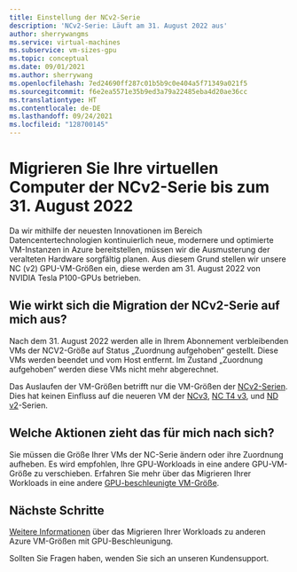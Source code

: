 ```yaml
---
title: Einstellung der NCv2-Serie
description: 'NCv2-Serie: Läuft am 31. August 2022 aus'
author: sherrywangms
ms.service: virtual-machines
ms.subservice: vm-sizes-gpu
ms.topic: conceptual
ms.date: 09/01/2021
ms.author: sherrywang
ms.openlocfilehash: 7ed24690ff287c01b5b9c0e404a5f71349a021f5
ms.sourcegitcommit: f6e2ea5571e35b9ed3a79a22485eba4d20ae36cc
ms.translationtype: HT
ms.contentlocale: de-DE
ms.lasthandoff: 09/24/2021
ms.locfileid: "128700145"
---
```

# <a name="migrate-your-ncv2-series-virtual-machines-by-august-31-2022"></a>Migrieren Sie Ihre virtuellen Computer der NCv2-Serie bis zum 31. August 2022
Da wir mithilfe der neuesten Innovationen im Bereich Datencentertechnologien kontinuierlich neue, modernere und optimierte VM-Instanzen in Azure bereitstellen, müssen wir die Ausmusterung der veralteten Hardware sorgfältig planen. Aus diesem Grund stellen wir unsere NC (v2) GPU-VM-Größen ein, diese werden am 31. August 2022 von NVIDIA Tesla P100-GPUs betrieben. 

## <a name="how-does-the-ncv2-series-migration-affect-me"></a>Wie wirkt sich die Migration der NCv2-Serie auf mich aus?  

Nach dem 31. August 2022 werden alle in Ihrem Abonnement verbleibenden VMs der NCV2-Größe auf Status „Zuordnung aufgehoben“ gestellt. Diese VMs werden beendet und vom Host entfernt. Im Zustand „Zuordnung aufgehoben“ werden diese VMs nicht mehr abgerechnet. 

Das Auslaufen der VM-Größen betrifft nur die VM-Größen der [NCv2-Serien](ncv2-series.md). Dies hat keinen Einfluss auf die neueren VM der [NCv3](ncv3-series.md), [NC T4 v3](nct4-v3-series.md), und [ND v2](ndv2-series.md)-Serien. 

## <a name="what-actions-should-i-take"></a>Welche Aktionen zieht das für mich nach sich?  
Sie müssen die Größe Ihrer VMs der NC-Serie ändern oder ihre Zuordnung aufheben. Es wird empfohlen, Ihre GPU-Workloads in eine andere GPU-VM-Größe zu verschieben. Erfahren Sie mehr über das Migrieren Ihrer Workloads in eine andere [GPU-beschleunigte VM-Größe](sizes-gpu.md).

## <a name="next-steps"></a>Nächste Schritte

[Weitere Informationen](n-series-migration.md) über das Migrieren Ihrer Workloads zu anderen Azure VM-Größen mit GPU-Beschleunigung. 

Sollten Sie Fragen haben, wenden Sie sich an unseren Kundensupport.
